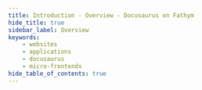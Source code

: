 ```yaml
---
title: Introduction - Overview - Docusaurus on Fathym
hide_title: true
sidebar_label: Overview
keywords:
    - websites
    - applications
    - docusaurus
    - micro-frontends
hide_table_of_contents: true
---
```

<!-- 
import deployLatestBtn from '../../../static/img/screenshots/deploy-latest-button.png';

# Docusaurus on Fathym

## Initializing Docusaurus

A complete guide to setting up and working with Docusaurus is outside the scope of this guide, so you'll probably find [this](https://docusaurus.io/docs/) useful in expanding on our initial static website.  Here, we'll focus on what it takes to get your Docusaurus site up and running with LowCodeUnit.  Start out by deleting the contents of your repository, making sure to keep the `.github/workflows/lcu-build-github-artifact.yml` for use in our automated DevOps.  The Docusaurus project can be initialized with the following command.

```console
npx @docusaurus/init@latest init my-first-website classic
```

Once this command is complete, the docusaurus site will be initialized in a subfolder `my-first-website`.  Our preference is these projects existing at the root of the repository, so cut the contents of my-first-website and move them to the root of the repository.

![Docusaurus Project Structure](/img/screenshots/docusaurus-project-structure.png)

## Deploying Docusaurus

Now you can run it locally by executing an `npm start` command from the root of the repository.  We've already configured the build script and output folder that will work for docusaurus, so check in and push your code to start a build.  From the dashboard, wait for the build to complete successfully, then click the <img src={deploylatestBtn} class="text-image" /> button to deploy your code to your site.  Once the deploy is complete, select <img src={launchBtn} class="text-image" /> button for your project to test it out.

:::note

Due to the caching used to deliver your site, it may take a moment for latest code to show on your endpoint.  Hard reload the cookies and cache for your site to see Docusaurus immediately.

::: -->
